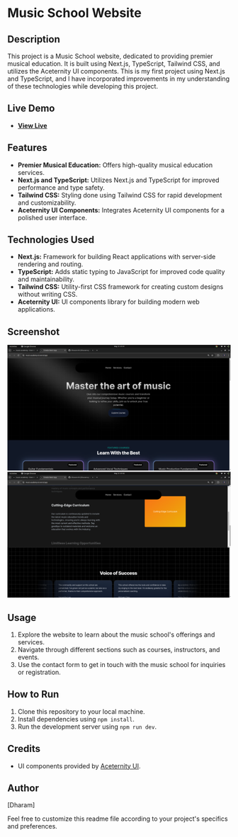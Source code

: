 # Music School Website

## Description
This project is a Music School website, dedicated to providing premier musical education. It is built using Next.js, TypeScript, Tailwind CSS, and utilizes the Aceternity UI components. This is my first project using Next.js and TypeScript, and I have incorporated improvements in my understanding of these technologies while developing this project.

## Live Demo
- **[View Live](https://music-academy-six.vercel.app/)**

## Features
- **Premier Musical Education:** Offers high-quality musical education services.
- **Next.js and TypeScript:** Utilizes Next.js and TypeScript for improved performance and type safety.
- **Tailwind CSS:** Styling done using Tailwind CSS for rapid development and customizability.
- **Aceternity UI Components:** Integrates Aceternity UI components for a polished user interface.

## Technologies Used
- **Next.js:** Framework for building React applications with server-side rendering and routing.
- **TypeScript:** Adds static typing to JavaScript for improved code quality and maintainability.
- **Tailwind CSS:** Utility-first CSS framework for creating custom designs without writing CSS.
- **Aceternity UI:** UI components library for building modern web applications.

## Screenshot
![Music School Website Screenshot](./Screenshots/Screenshot1.png)
![Music School Website Screenshot](./Screenshots/Screenshot2.png)

## Usage
1. Explore the website to learn about the music school's offerings and services.
2. Navigate through different sections such as courses, instructors, and events.
3. Use the contact form to get in touch with the music school for inquiries or registration.

## How to Run
1. Clone this repository to your local machine.
2. Install dependencies using `npm install`.
3. Run the development server using `npm run dev`.

## Credits
- UI components provided by [Aceternity UI](https://ui.aceternity.com/).

## Author
[Dharam]

Feel free to customize this readme file according to your project's specifics and preferences.
